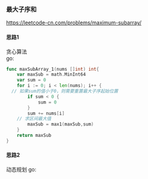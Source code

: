 ###  最大子序和
https://leetcode-cn.com/problems/maximum-subarray/   
#### 思路1
贪心算法   
go:
```go
func maxSubArray_1(nums []int) int{
	var maxSub = math.MinInt64
	var sum = 0
	for i := 0; i < len(nums); i++ {
  // 如果sum的值小于0，则需要重置最大子序起始位置
		if sum < 0 {
			sum = 0
		}
		sum += nums[i]
    // 求区间最大值
		maxSub = max1(maxSub,sum)
	}
	return maxSub
}
```
#### 思路2
动态规划
go:
```go

